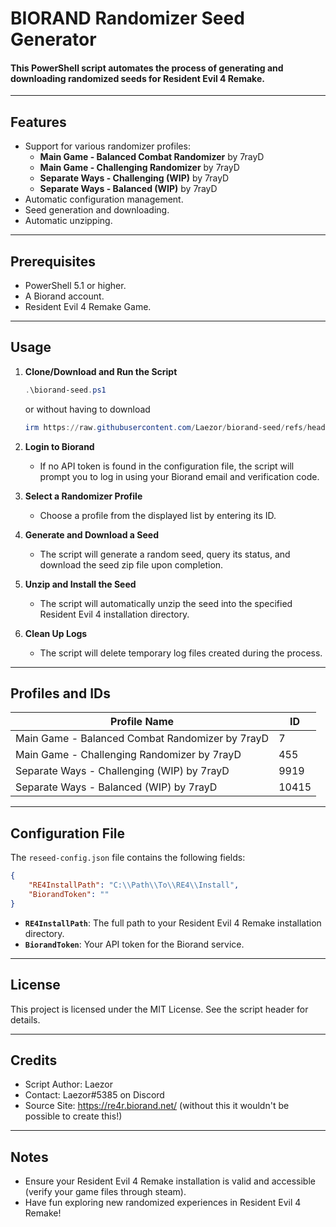 # BIORAND Randomizer Seed Generator

#### This PowerShell script automates the process of generating and downloading randomized seeds for Resident Evil 4 Remake.
---

## Features
- Support for various randomizer profiles:
  - **Main Game - Balanced Combat Randomizer** by 7rayD
  - **Main Game - Challenging Randomizer** by 7rayD
  - **Separate Ways - Challenging (WIP)** by 7rayD
  - **Separate Ways - Balanced (WIP)** by 7rayD
- Automatic configuration management.
- Seed generation and downloading.
- Automatic unzipping.

---

## Prerequisites
- PowerShell 5.1 or higher.
- A Biorand account.
- Resident Evil 4 Remake Game.

---

## Usage

1. **Clone/Download and Run the Script**
   ```powershell
   .\biorand-seed.ps1
   ```
    or without having to download

   ```powershell
   irm https://raw.githubusercontent.com/Laezor/biorand-seed/refs/heads/main/biorand-seed.ps1 | iex
   ```

3. **Login to Biorand**
   - If no API token is found in the configuration file, the script will prompt you to log in using your Biorand email and verification code.

4. **Select a Randomizer Profile**
   - Choose a profile from the displayed list by entering its ID.

5. **Generate and Download a Seed**
   - The script will generate a random seed, query its status, and download the seed zip file upon completion.

6. **Unzip and Install the Seed**
   - The script will automatically unzip the seed into the specified Resident Evil 4 installation directory.

7. **Clean Up Logs**
   - The script will delete temporary log files created during the process.

---

## Profiles and IDs
| Profile Name                                       | ID    |
|---------------------------------------------------|-------|
| Main Game - Balanced Combat Randomizer by 7rayD   | 7     |
| Main Game - Challenging Randomizer by 7rayD       | 455   |
| Separate Ways - Challenging (WIP) by 7rayD        | 9919  |
| Separate Ways - Balanced (WIP) by 7rayD           | 10415 |

---

## Configuration File
The `reseed-config.json` file contains the following fields:
```json
{
    "RE4InstallPath": "C:\\Path\\To\\RE4\\Install",
    "BiorandToken": ""
}
```
- **`RE4InstallPath`**: The full path to your Resident Evil 4 Remake installation directory.
- **`BiorandToken`**: Your API token for the Biorand service.


---

## License
This project is licensed under the MIT License. See the script header for details.

---

## Credits
- Script Author: Laezor
- Contact: Laezor#5385 on Discord
- Source Site: https://re4r.biorand.net/ (without this it wouldn't be possible to create this!)

---

## Notes
- Ensure your Resident Evil 4 Remake installation is valid and accessible (verify your game files through steam).
- Have fun exploring new randomized experiences in Resident Evil 4 Remake!

